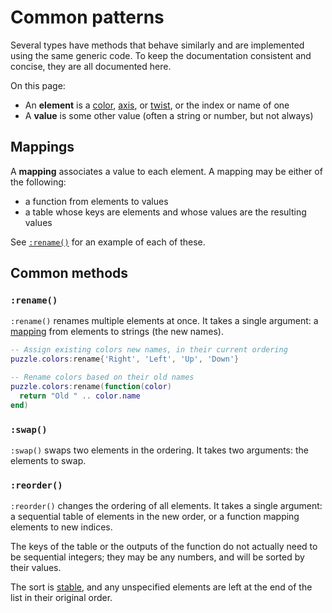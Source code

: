 # Common patterns

Several types have methods that behave similarly and are implemented using the same generic code. To keep the documentation consistent and concise, they are all documented here.

On this page:

- An **element** is a [color], [axis], or [twist], or the index or name of one
- A **value** is some other value (often a string or number, but not always)

[color]: puzzle-construction/colors.md#color
[axis]: puzzle-construction/axes.md#axis
[twist]: puzzle-construction/twists.md#twist

## Mappings

A **mapping** associates a value to each element. A mapping may be either of the following:

- a function from elements to values
- a table whose keys are elements and whose values are the resulting values

See [`:rename()`](#rename) for an example of each of these.

## Common methods

### `:rename()`

`:rename()` renames multiple elements at once. It takes a single argument: a [mapping](#mappings) from elements to strings (the new names).

```lua title="Examples of puzzle.colors:rename()"
-- Assign existing colors new names, in their current ordering
puzzle.colors:rename{'Right', 'Left', 'Up', 'Down'}

-- Rename colors based on their old names
puzzle.colors:rename(function(color)
  return "Old " .. color.name
end)
```

### `:swap()`

`:swap()` swaps two elements in the ordering. It takes two arguments: the elements to swap.

### `:reorder()`

`:reorder()` changes the ordering of all elements. It takes a single argument: a sequential table of elements in the new order, or a function mapping elements to new indices.

The keys of the table or the outputs of the function do not actually need to be sequential integers; they may be any numbers, and will be sorted by their values.

The sort is [stable](https://en.wikipedia.org/wiki/Sorting_algorithm#Stability), and any unspecified elements are left at the end of the list in their original order.
